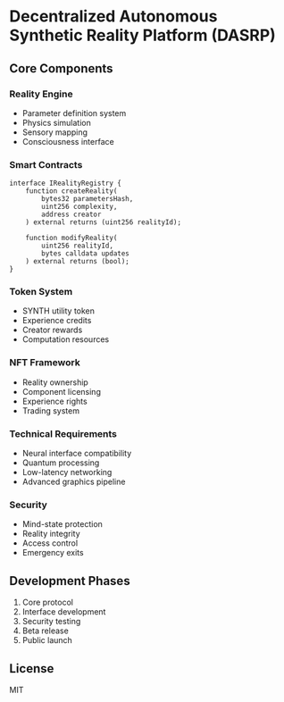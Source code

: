 # Decentralized Autonomous Synthetic Reality Platform (DASRP)

## Core Components

### Reality Engine
- Parameter definition system
- Physics simulation
- Sensory mapping
- Consciousness interface

### Smart Contracts
```solidity
interface IRealityRegistry {
    function createReality(
        bytes32 parametersHash,
        uint256 complexity,
        address creator
    ) external returns (uint256 realityId);
    
    function modifyReality(
        uint256 realityId,
        bytes calldata updates
    ) external returns (bool);
}
```

### Token System
- SYNTH utility token
- Experience credits
- Creator rewards
- Computation resources

### NFT Framework
- Reality ownership
- Component licensing
- Experience rights
- Trading system

### Technical Requirements
- Neural interface compatibility
- Quantum processing
- Low-latency networking
- Advanced graphics pipeline

### Security
- Mind-state protection
- Reality integrity
- Access control
- Emergency exits

## Development Phases
1. Core protocol
2. Interface development
3. Security testing
4. Beta release
5. Public launch

## License
MIT
